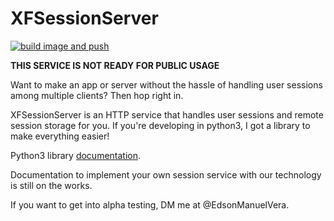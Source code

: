 # XFSessionServer

[![build image and push](https://github.com/Masakuata/sessionServer/actions/workflows/buildAndPush.yml/badge.svg)](https://github.com/Masakuata/sessionServer/actions/workflows/buildAndPush.yml)

**THIS SERVICE IS NOT READY FOR PUBLIC USAGE**

Want to make an app or server without the hassle of handling user sessions among multiple clients?
Then hop right in.

XFSessionServer is an HTTP service that handles user sessions and remote session storage for you.
If you're developing in python3, I got a library to make everything easier!

Python3 library [documentation](https://sessionserver.readthedocs.io/en/latest/index.html).

Documentation to implement your own session service with our technology is still on the works.

If you want to get into alpha testing, DM me at @EdsonManuelVera.